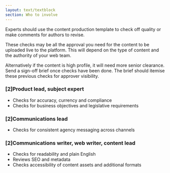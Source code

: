 ```yaml
---
layout: text/textblock
section: Who to involve
---
```

Experts should use the content production template to check off quality or make comments for authors to revise.

These checks may be all the approval you need for the content to be uploaded live to the platform. This will depend on the type of content and the authority of your web team.

Alternatively if the content is high profile, it will need more senior clearance. Send a sign-off brief once checks have been done. The brief should itemise these previous checks for approver visibility.

### [2]Product lead, subject expert
- Checks for accuracy, currency and compliance
- Checks for business objectives and legislative requirements

### [2]Communications lead
- Checks for consistent agency messaging across channels

### [2]Communications writer, web writer, content lead
- Checks for readability and plain English
- Reviews SEO and metadata
- Checks accessibility of content assets and additional formats

